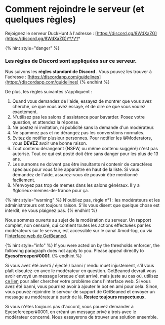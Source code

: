 # Comment rejoindre le serveur \(et quelques règles\)

Rejoignez le serveur DuckHunt à l'adresse : [https://discord.gg/8WdXaZG](https://discord.gg/8WdXaZG)\*\*\*\*

{% hint style="danger" %}
### **Les règles de Discord sont appliquées sur ce serveur.**

Nus suivons les  **règles standard de Discord** . Vous pouvez les trouver à l'adresse :  [https://discordapp.com/guidelines](https://discordapp.com/guidelines) 
{% endhint %}

De plus, les règles suivantes s'appliquent : 

1. Quand vous demandez de l'aide, essayez de montrer que vous avez cherché, ce que vous avez essayé, et de dire ce que vous voulez exactement. 
2. N'utilisez pas les salons d'assistance pour bavarder. Posez votre question, et attendez la réponse.
3. Ne postez ni invitation, ni publicité sans la demande d'un modérateur. 
4. Ne spammez pas et ne dérangez pas les converstions normales.
5. Evitez de notifier plusieur personnes. Pour notifier les @Moderators, vous **DEVEZ** avoir une bonne raison.  
6. Tout contenu dérangeant \(NSFW, ou même contenu suggéré\) n'est pas autorisé. Tout ce qui est posté doit être sans danger pour les plus de 13 ans. 
7. Les surnoms ne doivent pas être insultants ni contenir de caractères spéciaux pour vous faire apparaître en haut de la liste. Si vous demandez de l'aide, assurez-vous de pouvoir être mentionné facilement. 
8. N'envoyez pas trop de memes dans les salons généraux. Il y a \#glorieux-memes-de-france pour ça. 



{% hint style="warning" %}
N'oubliez pas, règle n°1 : les modérateurs et les administrateurs ont toujours raison. S'ils vous disent que quelque chose est interdit, ne vous plaignez pas.
{% endhint %}

Nous sommes ouverts au sujet de la modération du serveur. Un rapport complet, non censuré, qui contient toutes les actions effectuées par les modérateurs sur le serveur, est accessible sur le canal \#mod-log, ou via l'[interface web de  GetBeaned](https://getbeaned.me/guilds/195260081036591104).

{% hint style="info" %}
If you were acted on by the thresholds enforcer, the following paragraph does not apply to you. Please appeal directly to **Eyesofcreeper\#0001**.
{% endhint %}

Si vous avez été averti / éjecté / banni / rendu muet injustement, s'il vous plaît discutez-en avec le modérateur en question. GetBeaned devrait vous avoir envoyé un message lorsque c'est arrivé, mais juste au cas où, utilisez [ce lien](https://getbeaned.me/guilds/195260081036591104) pour aller chercher votre problème dans l'interface web.  Si vous avez été banni, vous pourriez avoir à ajouter le bot en ami pour cela. Sinon, vous pouvez rejoindre le serveur de support de GetBeaned et envoyer un message au modérateur à partir de là. **Restez toujours respectueux**. 

Si vous n'êtes toujours pas d'accord, vous pouvez demander à Eyesofcreeper\#0001, en créant un message privé à trois avec le modérateur concerné. Nous essayerons de trouver une solution ensemble. 


